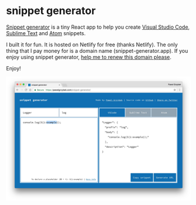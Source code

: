 # snippet generator

[Snippet generator](https://snippet-generator.app/) is a tiny React app to help you create [Visual Studio Code](https://code.visualstudio.com/), [Sublime Text](https://www.sublimetext.com/) and [Atom](https://atom.io/) snippets.

I built it for fun. It is hosted on Netlify for free (thanks Netlify). The only thing that I pay money for is a domain name (snippet-generator.app). If you enjoy using snippet generator, [help me to renew this domain please](https://paypal.me/pools/c/8p6yWl7QVT).

Enjoy!

[![snippet generator by Pawel Grzybek](snippet-generator.jpg)](https://snippet-generator.app/)
